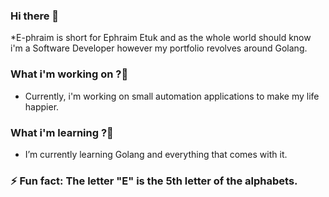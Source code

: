 ### Hi there 👋

*E-phraim is short for Ephraim Etuk and as the whole world should know i'm a Software Developer however my portfolio revolves around Golang.


### What i'm working on ?🔭 
- Currently, i'm working on small automation applications to make my life happier.
### What i'm learning ?🌱 
- I’m currently learning Golang and everything that comes with it.
### ⚡ Fun fact: The letter "E" is the 5th letter of the alphabets.
